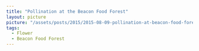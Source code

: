 ```yaml
---
title: "Pollination at the Beacon Food Forest"
layout: picture
picture: "/assets/posts/2015/2015-08-09-pollination-at-beacon-food-forest/20150809_203802712_iOS.jpg"
tags:
  - Flower
  - Beacon Food Forest
---
```

